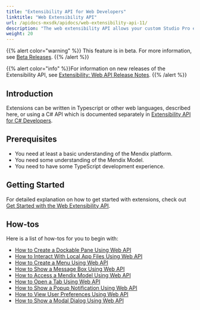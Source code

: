 ```yaml
---
title: "Extensibility API for Web Developers"
linktitle: "Web Extensibility API"
url: /apidocs-mxsdk/apidocs/web-extensibility-api-11/
description: "The web extensibility API allows your custom Studio Pro extensions developed using JavaScript to interact with some internal services of Studio Pro."
weight: 20
---
```


{{% alert color="warning" %}} This feature is in beta. For more information, see [Beta Releases](/releasenotes/beta-features/). {{% /alert %}}

{{% alert color="info" %}}For information on new releases of the Extensibility API, see [Extensibility: Web API Release Notes](/releasenotes/studio-pro/web-extensibility-api/).
{{% /alert %}}

## Introduction

Extensions can be written in Typescript or other web languages, described here, or using a C# API which is documented separately in [Extensibility API for C# Developers](/apidocs-mxsdk/apidocs/csharp-extensibility-api-11/).

## Prerequisites

* You need at least a basic understanding of the Mendix platform.
* You need some understanding of the Mendix Model.
* You need to have some TypeScript development experience.

## Getting Started

For detailed explanation on how to get started with extensions, check out [Get Started with the Web Extensibility API](/apidocs-mxsdk/apidocs/web-extensibility-api-11/getting-started/).

## How-tos

Here is a list of how-tos for you to begin with:

* [How to Create a Dockable Pane Using Web API](/apidocs-mxsdk/apidocs/web-extensibility-api-11/dockable-pane-api/)
* [How to Interact With Local App Files Using Web API](/apidocs-mxsdk/apidocs/web-extensibility-api-11/local-app-files-api/)
* [How to Create a Menu Using Web API](/apidocs-mxsdk/apidocs/web-extensibility-api-11/menu-api/)
* [How to Show a Message Box Using Web API](/apidocs-mxsdk/apidocs/web-extensibility-api-11/messagebox-api/)
* [How to Access a Mendix Model Using Web API](/apidocs-mxsdk/apidocs/web-extensibility-api-11/model-api/)
* [How to Open a Tab Using Web API](/apidocs-mxsdk/apidocs/web-extensibility-api-11/tab-api/)
* [How to Show a Popup Notification Using Web API](/apidocs-mxsdk/apidocs/web-extensibility-api-11/notification-api/)
* [How to View User Preferences Using Web API](/apidocs-mxsdk/apidocs/web-extensibility-api-11/preference-api/)
* [How to Show a Modal Dialog Using Web API](/apidocs-mxsdk/apidocs/web-extensibility-api-11/dialog-api/)
